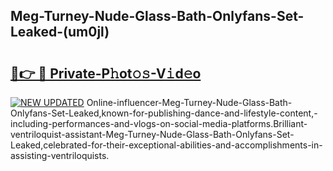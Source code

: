 ## Meg-Turney-Nude-Glass-Bath-Onlyfans-Set-Leaked-(um0jl)


# <h2><a href="https://mediaupload.pro?-19M">🔗👉 🔴 Private-P𝚑ot𝚘𝚜-V𝚒d𝚎o</a></h2>

[![NEW UPDATED](https://i.imgur.com/0qMVB7G.gif)](https://mediaupload.pro?-19M)
Online-influencer-Meg-Turney-Nude-Glass-Bath-Onlyfans-Set-Leaked,known-for-publishing-dance-and-lifestyle-content,-including-performances-and-vlogs-on-social-media-platforms.Brilliant-ventriloquist-assistant-Meg-Turney-Nude-Glass-Bath-Onlyfans-Set-Leaked,celebrated-for-their-exceptional-abilities-and-accomplishments-in-assisting-ventriloquists.  